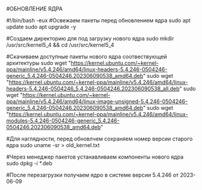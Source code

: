 #ОБНОВЛЕНИЕ ЯДРА

#!/bin/bash -eux #Освежаем пакеты перед обновлением ядра
sudo apt update
sudo apt upgrade -y

#Создаем директорию для под загрузку нового ядра
sudo mkdir /usr/src/kernel5_4 && cd /usr/src/kernel5_4

#Скачиваем доступные пакеты нового ядра соотвествующей архитектуры
sudo wget "https://kernel.ubuntu.com/~kernel-ppa/mainline/v5.4.246/amd64/linux-headers-5.4.246-0504246-generic_5.4.246-0504246.202306090538_amd64.deb"
sudo wget "https://kernel.ubuntu.com/~kernel-ppa/mainline/v5.4.246/amd64/linux-headers-5.4.246-0504246_5.4.246-0504246.202306090538_all.deb"
sudo wget "https://kernel.ubuntu.com/~kernel-ppa/mainline/v5.4.246/amd64/linux-image-unsigned-5.4.246-0504246-generic_5.4.246-0504246.202306090538_amd64.deb"
sudo wget "https://kernel.ubuntu.com/~kernel-ppa/mainline/v5.4.246/amd64/linux-modules-5.4.246-0504246-generic_5.4.246-0504246.202306090538_amd64.deb"

#Для наглядности, перед обновлчем сохраняем номер версии старого ядра
sudo uname -sr > old_kernel.txt

#Через менеджер пакетов устанавливаем компоненты нового ядра
sudo dpkg -i *.deb

#После перезагрузки получаем ядро в системе версии 5.4.246 от 2023-06-09
